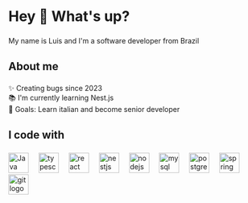 <h1 align="left">Hey 👋 What's up?</h1>

###

<p align="left">My name is Luis and I'm a software developer from Brazil</p>

###

<h2 align="left">About me</h2>

###

<p align="left">✨ Creating bugs since 2023<br>📚 I'm currently learning Nest.js<br>🎯 Goals: Learn italian and become senior developer</p>

###

<h2 align="left">I code with</h2>

###

<div align="left">
  <img src="https://cdn.jsdelivr.net/gh/devicons/devicon@latest/icons/java/java-original-wordmark.svg" height="40" alt="Java logo" />
  <img width="12" />
  <img src="https://cdn.jsdelivr.net/gh/devicons/devicon/icons/typescript/typescript-original.svg" height="40" alt="typescript logo" />
  <img width="12" />
  <img src="https://cdn.jsdelivr.net/gh/devicons/devicon/icons/react/react-original.svg" height="40" alt="react logo" />
  <img width="12" />
  <img src="https://cdn.jsdelivr.net/gh/devicons/devicon@latest/icons/nestjs/nestjs-original-wordmark.svg" height="40" alt="nestjs logo" />
  <img width="12" />
  <img src="https://cdn.jsdelivr.net/gh/devicons/devicon/icons/nodejs/nodejs-original.svg" height="40" alt="nodejs logo" />
  <img width="12" />
  <img src="https://cdn.jsdelivr.net/gh/devicons/devicon@latest/icons/mysql/mysql-original-wordmark.svg" height="40" alt="mysql logo" />
  <img width="12" />
  <img src="https://cdn.jsdelivr.net/gh/devicons/devicon@latest/icons/postgresql/postgresql-original-wordmark.svg" height="40" alt="postgre logo" />
  <img width="12" />
  <img src="https://cdn.jsdelivr.net/gh/devicons/devicon@latest/icons/spring/spring-original-wordmark.svg" height="40" alt="spring logo" />
  <img width="12" />
  <img src="https://cdn.jsdelivr.net/gh/devicons/devicon@latest/icons/git/git-plain.svg" height="40" alt="git logo" />
</div>

###
